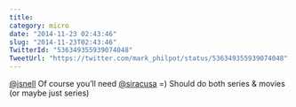 ```yaml
---
title: 
category: micro
date: "2014-11-23 02:43:46"
slug: "2014-11-23T02:43:46"
TwitterId: "536349355939074048"
TweetUrl: "https://twitter.com/mark_philpot/status/536349355939074048"
---
```


[@jsnell](https://twitter.com/jsnell) Of course you’ll need
[@siracusa](https://twitter.com/siracusa) =) Should do both series &amp; movies
(or maybe just series)
